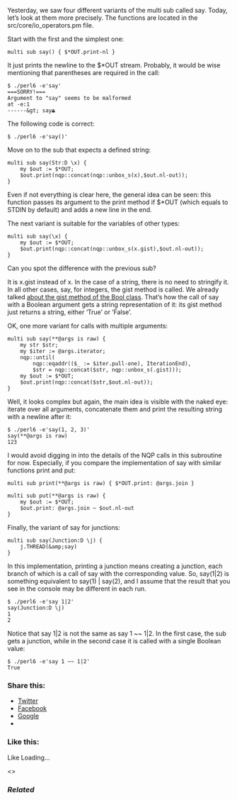 Yesterday, we saw four different variants of the multi sub called say. Today, let’s look at them more precisely. The functions are located in the src/core/io\_operators.pm file.

Start with the first and the simplest one:

	multi sub say() { $*OUT.print-nl }

It just prints the newline to the $\*OUT stream. Probably, it would be wise mentioning that parentheses are required in the call:

	$ ./perl6 -e'say'
	===SORRY!===
	Argument to "say" seems to be malformed
	at -e:1
	------&gt; say⏏

The following code is correct:

	$ ./perl6 -e'say()'

Move on to the sub that expects a defined string:

	multi sub say(Str:D \x) {    
	    my $out := $*OUT;
	    $out.print(nqp::concat(nqp::unbox_s(x),$out.nl-out));
	}

Even if not everything is clear here, the general idea can be seen: this function passes its argument to the print method if $\*OUT (which equals to STDIN by default) and adds a new line in the end.

The next variant is suitable for the variables of other types:

	multi sub say(\x) {
	    my $out := $*OUT;
	    $out.print(nqp::concat(nqp::unbox_s(x.gist),$out.nl-out));
	}

Can you spot the difference with the previous sub?

It is x.gist instead of x. In the case of a string, there is no need to stringify it. In all other cases, say, for integers, the gist method is called. We already talked [about the gist method of the Bool class][1]. That’s how the call of say with a Boolean argument gets a string representation of it: its gist method just returns a string, either ‘True’ or ‘False’.

OK, one more variant for calls with multiple arguments:

	multi sub say(**@args is raw) {
	    my str $str;
	    my $iter := @args.iterator;
	    nqp::until(
	        nqp::eqaddr(($_ := $iter.pull-one), IterationEnd),
	        $str = nqp::concat($str, nqp::unbox_s(.gist)));
	    my $out := $*OUT;
	    $out.print(nqp::concat($str,$out.nl-out));
	}

Well, it looks complex but again, the main idea is visible with the naked eye: iterate over all arguments, concatenate them and print the resulting string with a newline after it:

	$ ./perl6 -e'say(1, 2, 3)'
	say(**@args is raw)
	123

I would avoid digging in into the details of the NQP calls in this subroutine for now. Especially, if you compare the implementation of say with similar functions print and put:

	multi sub print(**@args is raw) { $*OUT.print: @args.join }

	multi sub put(**@args is raw) {
	    my $out := $*OUT;
	    $out.print: @args.join ~ $out.nl-out
	}

Finally, the variant of say for junctions:

	multi sub say(Junction:D \j) {
	    j.THREAD(&amp;say)
	}

In this implementation, printing a junction means creating a junction, each branch of which is a call of say with the corresponding value. So, say(1|2) is something equivalent to say(1) | say(2), and I assume that the result that you see in the console may be different in each run.

	$ ./perl6 -e'say 1|2'
	say(Junction:D \j)
	1
	2

Notice that say 1|2 is not the same as say 1 ~~ 1|2. In the first case, the sub gets a junction, while in the second case it is called with a single Boolean value:

	$ ./perl6 -e'say 1 ~~ 1|2'
	True

### Share this:

* [Twitter][2]
* [Facebook][3]
* [Google][4]
*

### Like this:

Like Loading...

<>

### _Related_

  [1]: https://perl6.online/2017/12/22/bool-1/
  [2]: https://perl6.online/2018/01/04/variants-of-say-in-perl-6/?share=twitter "Click to share on Twitter"
  [3]: https://perl6.online/2018/01/04/variants-of-say-in-perl-6/?share=facebook "Click to share on Facebook"
  [4]: https://perl6.online/2018/01/04/variants-of-say-in-perl-6/?share=google-plus-1 "Click to share on Google+"